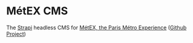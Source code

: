 # MétEX CMS

The [Strapi](https://strapi.io) headless CMS for [MétEX, the Paris Métro Experience](https://www.metex.app) ([Github Project](https://github.com/Orforio/MetEX))
